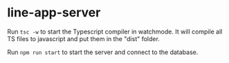 # line-app-server

Run ```tsc -w``` to start the Typescript compiler in watchmode. It will compile all TS files to javascript and put them in the "dist" folder.

Run ```npm run start``` to start the server and connect to the database.
